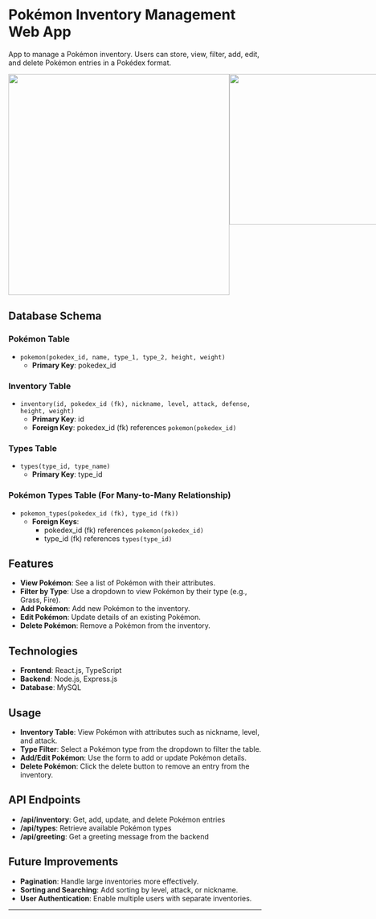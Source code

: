 # Pokémon Inventory Management Web App

App to manage a Pokémon inventory. Users can store, view, filter, add, edit, and delete Pokémon entries in a Pokédex format.


<div style="display: flex; justify-content: space-around;">
    <img src="https://github.com/user-attachments/assets/92800e2d-21d4-415c-b1c0-5b34efda3af1" width="440" />
    <img src="https://github.com/user-attachments/assets/eeae2a3d-971f-461c-b034-19c0c854049b" width="300" />
</div>

## Database Schema

### Pokémon Table
- `pokemon(pokedex_id, name, type_1, type_2, height, weight)`
  - **Primary Key**: pokedex_id

### Inventory Table
- `inventory(id, pokedex_id (fk), nickname, level, attack, defense, height, weight)`
  - **Primary Key**: id
  - **Foreign Key**: pokedex_id (fk) references `pokemon(pokedex_id)`

### Types Table
- `types(type_id, type_name)`
  - **Primary Key**: type_id

### Pokémon Types Table (For Many-to-Many Relationship)
- `pokemon_types(pokedex_id (fk), type_id (fk))`
  - **Foreign Keys**: 
    - pokedex_id (fk) references `pokemon(pokedex_id)`
    - type_id (fk) references `types(type_id)`


## Features
- **View Pokémon**: See a list of Pokémon with their attributes.
- **Filter by Type**: Use a dropdown to view Pokémon by their type (e.g., Grass, Fire).
- **Add Pokémon**: Add new Pokémon to the inventory.
- **Edit Pokémon**: Update details of an existing Pokémon.
- **Delete Pokémon**: Remove a Pokémon from the inventory.

## Technologies
- **Frontend**: React.js, TypeScript
- **Backend**: Node.js, Express.js
- **Database**: MySQL

## Usage
- **Inventory Table**: View Pokémon with attributes such as nickname, level, and attack.
- **Type Filter**: Select a Pokémon type from the dropdown to filter the table.
- **Add/Edit Pokémon**: Use the form to add or update Pokémon details.
- **Delete Pokémon**: Click the delete button to remove an entry from the inventory.

## API Endpoints
- **/api/inventory**: Get, add, update, and delete Pokémon entries
- **/api/types**: Retrieve available Pokémon types
- **/api/greeting**: Get a greeting message from the backend

## Future Improvements
- **Pagination**: Handle large inventories more effectively.
- **Sorting and Searching**: Add sorting by level, attack, or nickname.
- **User Authentication**: Enable multiple users with separate inventories.

--- 
